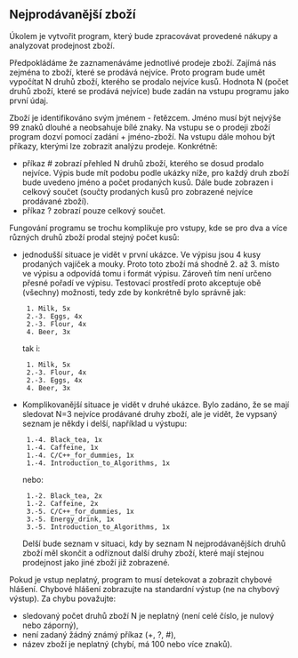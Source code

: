 ## Nejprodávanější zboží

Úkolem je vytvořit program, který bude zpracovávat provedené nákupy a analyzovat prodejnost zboží.

Předpokládáme že zaznamenáváme jednotlivé prodeje zboží. Zajímá nás zejména to zboží, které se prodává nejvíce. Proto program bude umět vypočítat N druhů zboží, kterého se prodalo nejvíce kusů. Hodnota N (počet druhů zboží, které se prodává nejvíce) bude zadán na vstupu programu jako první údaj.

Zboží je identifikováno svým jménem - řetězcem. Jméno musí být nejvýše 99 znaků dlouhé a neobsahuje bílé znaky. Na vstupu se o prodeji zboží program dozví pomocí zadání + jméno-zboží. Na vstupu dále mohou být příkazy, kterými lze zobrazit analýzu prodeje. Konkrétně:

  -  příkaz # zobrazí přehled N druhů zboží, kterého se dosud prodalo nejvíce. Výpis bude mít podobu podle ukázky níže, pro každý druh zboží bude uvedeno jméno a počet prodaných kusů. Dále bude zobrazen i celkový součet (součty prodaných kusů pro zobrazené nejvíce prodávané zboží).
  -  příkaz ? zobrazí pouze celkový součet.

Fungování programu se trochu komplikuje pro vstupy, kde se pro dva a více různých druhů zboží prodal stejný počet kusů:

- jednodušší situace je vidět v první ukázce. Ve výpisu jsou 4 kusy prodaných vajíček a mouky. Proto toto zboží má shodně 2. až 3. místo ve výpisu a odpovídá tomu i formát výpisu. Zároveň tím není určeno přesné pořadí ve výpisu. Testovací prostředí proto akceptuje obě (všechny) možnosti, tedy zde by konkrétně bylo správně jak:

       1. Milk, 5x
       2.-3. Eggs, 4x
       2.-3. Flour, 4x
       4. Beer, 3x
       

    tak i:

       1. Milk, 5x
       2.-3. Flour, 4x
       2.-3. Eggs, 4x
       4. Beer, 3x
       

- Komplikovanější situace je vidět v druhé ukázce. Bylo zadáno, že se mají sledovat N=3 nejvíce prodávané druhy zboží, ale je vidět, že vypsaný seznam je někdy i delší, například u výstupu:

       1.-4. Black_tea, 1x
       1.-4. Caffeine, 1x
       1.-4. C/C++_for_dummies, 1x
       1.-4. Introduction_to_Algorithms, 1x
       

    nebo:

       1.-2. Black_tea, 2x
       1.-2. Caffeine, 2x
       3.-5. C/C++_for_dummies, 1x
       3.-5. Energy_drink, 1x
       3.-5. Introduction_to_Algorithms, 1x
       

    Delší bude seznam v situaci, kdy by seznam N nejprodávanějších druhů zboží měl skončit a odříznout další druhy zboží, které mají stejnou prodejnost jako jiné zboží již zobrazené.

Pokud je vstup neplatný, program to musí detekovat a zobrazit chybové hlášení. Chybové hlášení zobrazujte na standardní výstup (ne na chybový výstup). Za chybu považujte:

   - sledovaný počet druhů zboží N je neplatný (není celé číslo, je nulový nebo záporný),
   - není zadaný žádný známý příkaz (+, ?, #),
   - název zboží je neplatný (chybí, má 100 nebo více znaků).
